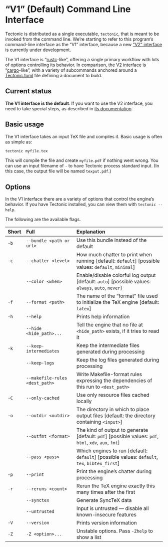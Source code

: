 # “V1” (Default) Command Line Interface

Tectonic is distributed as a single executable, `tectonic`, that is meant to be
invoked from the command line. We’re starting to refer to this program’s
command-line interface as the “V1” interface, because a new [“V2”
interface](./v2cli.md) is currently under development.

The V1 interface is “[rustc]-like”, offering a single primary workflow with lots
of options controlling its behavior. In comparison, the V2 interface is
“[cargo]-like”, with a variety of subcommands anchored around a [Tectonic.toml]
file defining a document to build.

[cargo]: https://doc.rust-lang.org/cargo/
[Tectonic.toml]: ./tectonic-toml.md
[rustc]: https://doc.rust-lang.org/rustc/command-line-arguments.html


## Current status

**The V1 interface is the default**. If you want to use the V2 interface, you
need to take special steps, as described in [its documentation](./v2cli.md).


## Basic usage

The V1 interface takes an input TeX file and compiles it. Basic usage is often
as simple as:

```sh
tectonic myfile.tex
```

This will compile the file and create `myfile.pdf` if nothing went wrong. You
can use an input filename of `-` to have Tectonic process standard input. (In
this case, the output file will be named `texput.pdf`.)


## Options

In the V1 interface there are a variety of options that control the engine’s
behavior. If you have Tectonic installed, you can view them with `tectonic
--help`.

The following are the available flags.

| Short | Full                           | Explanation                                                                                            |
|:------|:-------------------------------|:-------------------------------------------------------------------------------------------------------|
| `-b`  | `--bundle <path or url>`         | Use this bundle instead of the default             |
| `-c`  | `--chatter <level>`            | How much chatter to print when running [default: `default`]  [possible values: `default`, `minimal`]   |
|       | `--color <when>`               | Enable/disable colorful log output [default: `auto`]  [possible values: `always`, `auto`, `never`]     |
| `-f`  | `--format <path>`              | The name of the “format” file used to initialize the TeX engine [default: `latex`]                     |
| `-h`  | `--help`                       | Prints help information                                                                                |
|       | `--hide <hide_path>...`        | Tell the engine that no file at `<hide_path>` exists, if it tries to read it                           |
| `-k`  | `--keep-intermediates`         | Keep the intermediate files generated during processing                                                |
|       | `--keep-logs`                  | Keep the log files generated during processing                                                         |
|       | `--makefile-rules <dest_path>` | Write Makefile-format rules expressing the dependencies of this run to `<dest_path>`                   |
| `-C`  | `--only-cached`                | Use only resource files cached locally                                                                 |
| `-o`  | `--outdir <outdir>`            | The directory in which to place output files [default: the directory containing `<input>`]             |
|       | `--outfmt <format>`            | The kind of output to generate [default: `pdf`]  [possible values: `pdf`, `html`, `xdv`, `aux`, `fmt`] |
|       | `--pass <pass>`                | Which engines to run [default: `default`]  [possible values: `default`, `tex`, `bibtex_first`]         |
| `-p`  | `--print`                      | Print the engine’s chatter during processing                                                           |
| `-r`  | `--reruns <count>`             | Rerun the TeX engine exactly this many times after the first                                           |
|       | `--synctex`                    | Generate SyncTeX data                                                                                  |
|       | `--untrusted`                  | Input is untrusted — disable all known-insecure features                                               |
| `-V`  | `--version`                    | Prints version information                                                                             |
| `-Z`  | `-Z <option>...`               | Unstable options. Pass `-Zhelp` to show a list                                                         |
